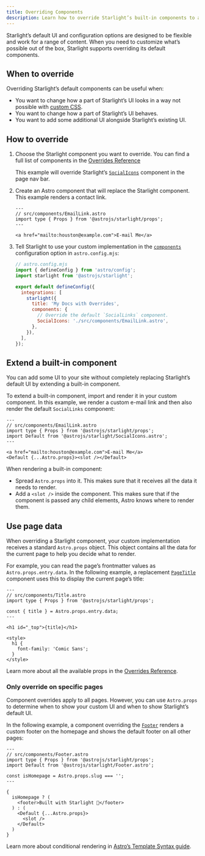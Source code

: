 ```yaml
---
title: Overriding Components
description: Learn how to override Starlight’s built-in components to add custom elements to your documentation site’s UI.
---
```


Starlight’s default UI and configuration options are designed to be flexible and work for a range of content.
When you need to customize what’s possible out of the box, Starlight supports overriding its default components.

## When to override

Overriding Starlight’s default components can be useful when:

- You want to change how a part of Starlight’s UI looks in a way not possible with [custom CSS](/css-and-tailwind/).
- You want to change how a part of Starlight’s UI behaves.
- You want to add some additional UI alongside Starlight’s existing UI.

## How to override

1. Choose the Starlight component you want to override.
   You can find a full list of components in the [Overrides Reference](/reference/overrides/)

   This example will override Starlight’s [`SocialIcons`](/reference/overrides/#socialicons) component in the page nav bar.

2. Create an Astro component that will replace the Starlight component.
   This example renders a contact link.

   ```astro
   ---
   // src/components/EmailLink.astro
   import type { Props } from '@astrojs/starlight/props';
   ---

   <a href="mailto:houston@example.com">E-mail Me</a>
   ```

3. Tell Starlight to use your custom implementation in the [`components`](/reference/configuration/#components) configuration option in `astro.config.mjs`:

   ```js {9-12}
   // astro.config.mjs
   import { defineConfig } from 'astro/config';
   import starlight from '@astrojs/starlight';

   export default defineConfig({
     integrations: [
       starlight({
         title: 'My Docs with Overrides',
         components: {
           // Override the default `SocialLinks` component.
           SocialIcons: './src/components/EmailLink.astro',
         },
       }),
     ],
   });
   ```

## Extend a built-in component

You can add some UI to your site without completely replacing Starlight’s default UI by extending a built-in component.

To extend a built-in component, import and render it in your custom component. In this example, we render a custom e-mail link and then also render the default `SocialLinks` component:

```astro {4,8}
---
// src/components/EmailLink.astro
import type { Props } from '@astrojs/starlight/props';
import Default from '@astrojs/starlight/SocialIcons.astro';
---

<a href="mailto:houston@example.com">E-mail Me</a>
<Default {...Astro.props}><slot /></Default>
```

When rendering a built-in component:

- Spread `Astro.props` into it. This makes sure that it receives all the data it needs to render.
- Add a `<slot />` inside the component. This makes sure that if the component is passed any child elements, Astro knows where to render them.

## Use page data

When overriding a Starlight component, your custom implementation receives a standard `Astro.props` object.
This object contains all the data for the current page to help you decide what to render.

For example, you can read the page’s frontmatter values as `Astro.props.entry.data`. In the following example, a replacement [`PageTitle`](/reference/overrides/#pagetitle) component uses this to display the current page’s title:

```astro {5} "{title}"
---
// src/components/Title.astro
import type { Props } from '@astrojs/starlight/props';

const { title } = Astro.props.entry.data;
---

<h1 id="_top">{title}</h1>

<style>
  h1 {
    font-family: 'Comic Sans';
  }
</style>
```

Learn more about all the available props in the [Overrides Reference](/reference/overrides/#prop-types).

### Only override on specific pages

Component overrides apply to all pages. However, you can use `Astro.props` to determine when to show your custom UI and when to show Starlight’s default UI.

In the following example, a component overriding the [`Footer`](/reference/overrides/#footer-1) renders a custom footer on the homepage and shows the default footer on all other pages:

```astro
---
// src/components/Footer.astro
import type { Props } from '@astrojs/starlight/props';
import Default from '@astrojs/starlight/Footer.astro';

const isHomepage = Astro.props.slug === '';
---

{
  isHomepage ? (
    <footer>Built with Starlight 🌟</footer>
  ) : (
    <Default {...Astro.props}>
      <slot />
    </Default>
  )
}
```

Learn more about conditional rendering in [Astro’s Template Syntax guide](https://docs.astro.build/en/core-concepts/astro-syntax/#dynamic-html).
